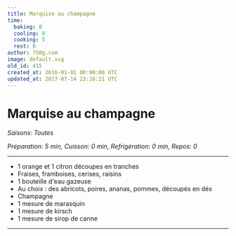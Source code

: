 ```yaml
---
title: Marquise au champagne
time:
  baking: 0
  cooling: 0
  cooking: 5
  rest: 0
author: 750g.com
image: default.svg
old_id: 415
created_at: 2016-01-01 00:00:00 UTC
updated_at: 2017-07-14 23:16:21 UTC
---
```


# Marquise au champagne

_Saisons: Toutes_

_Préparation: 5 min, Cuisson: 0 min, Refrigération: 0 min, Repos: 0_

---

- 1 orange et 1 citron découpes en tranches
- Fraises, framboises, cerises, raisins
- 1 bouteille d'eau gazeuse
- Au choix : des abricots, poires, ananas, pommes, découpés en dés
- Champagne
- 1 mesure de marasquin
- 1 mesure de kirsch
- 1 mesure de sirop de canne

---

